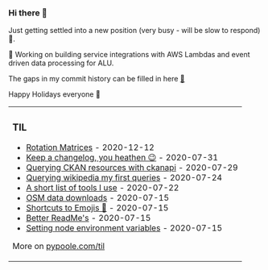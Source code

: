 ### Hi there 👋

Just getting settled into a new position (very busy - will be slow to respond) 🎉.

🔭 Working on building service integrations with AWS Lambdas and event driven data processing for ALU.

The gaps in my commit history can be filled in here [🦊](https://gitlab.com/cameron.j.poole)

Happy Holidays everyone 🎄

<table><tr><td valign="top" width="100%">

### TIL
<!-- tils starts -->
* [Rotation Matrices](https://www.pypoole.com/til/aoc/aoc-rotation-matrix) - 2020-12-12
* [Keep a changelog, you heathen 😉](https://www.pypoole.com/til/github/keep-a-changelog) - 2020-07-31
* [Querying CKAN resources with ckanapi](https://www.pypoole.com/til/tools/ckanapi) - 2020-07-29
* [Querying wikipedia my first queries](https://www.pypoole.com/til/tools/my-first-sparql-wikipedia) - 2020-07-24
* [A short list of tools I use](https://www.pypoole.com/til/tools/useful-programming-tools) - 2020-07-22
* [OSM data downloads](https://www.pypoole.com/til/gis/osm-data-downloads) - 2020-07-15
* [Shortcuts to Emojis 🤯](https://www.pypoole.com/til/macosx/symbol-shorcut) - 2020-07-15
* [Better ReadMe's](https://www.pypoole.com/til/github/better-readmes) - 2020-07-15
* [Setting node environment variables](https://www.pypoole.com/til/netlify/node-env-vars) - 2020-07-15
<!-- tils ends -->
More on [pypoole.com/til](https://pypoole.com/til/)
</td></tr></table>

<!--
**Mappboy/Mappboy** is a ✨ _special_ ✨ repository because its `README.md` (this file) appears on your GitHub profile.

Here are some ideas to get you started:

- 🔭 I’m currently working on ...
- 🌱 I’m currently learning ...
- 👯 I’m looking to collaborate on ...
- 🤔 I’m looking for help with ...
- 💬 Ask me about ...
- 📫 How to reach me: ...
- 😄 Pronouns: ...
- ⚡ Fun fact: ...
-->
